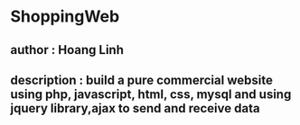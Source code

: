 # ShoppingWeb
## author : Hoang Linh
## description : build a pure commercial website using php, javascript, html, css, mysql and using jquery library,ajax to send and receive data 
